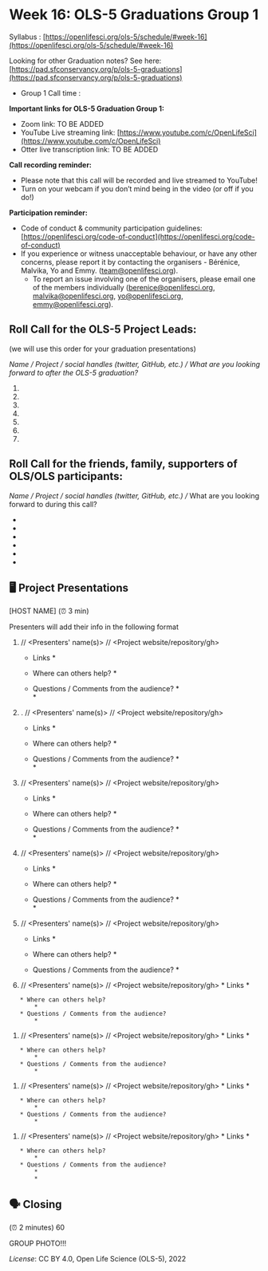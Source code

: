 
# Week 16: OLS-5 Graduations Group 1

Syllabus : [https://openlifesci.org/ols-5/schedule/#week-16](https://openlifesci.org/ols-5/schedule/#week-16)

Looking for other Graduation notes? See here: [https://pad.sfconservancy.org/p/ols-5-graduations](https://pad.sfconservancy.org/p/ols-5-graduations)

   * Group 1 Call time :  


**Important links for OLS-5 Graduation Group 1:**

   * Zoom link: TO BE ADDED
   * YouTube Live streaming link: [https://www.youtube.com/c/OpenLifeSci](https://www.youtube.com/c/OpenLifeSci) 
   * Otter live transcription link: TO BE ADDED
 

**Call recording reminder:**

   * Please note that this call will be recorded and live streamed to YouTube!
   * Turn on your webcam if you don’t mind being in the video (or off if you do!)


**Participation reminder:**

   * Code of conduct \& community participation guidelines: [https://openlifesci.org/code-of-conduct](https://openlifesci.org/code-of-conduct)
   * If you experience or witness unacceptable behaviour, or have any other concerns, please report it by contacting the organisers - Bérénice, Malvika, Yo and Emmy. (team@openlifesci.org).
       * To report an issue involving one of the organisers, please email one of the members individually (berenice@openlifesci.org, malvika@openlifesci.org, yo@openlifesci.org, emmy@openlifesci.org).


## Roll Call for the OLS-5 Project Leads:

(we will use this order for your graduation presentations)

*Name / Project / social handles (twitter, GitHub, etc.) / What are you looking forward to after the OLS-5 graduation?*

   1. 

   1.  
   1. 

   1.  
   1.  
   1.  
   1. 



## Roll Call for the friends, family, supporters of OLS/OLS participants:

*Name / Project / social handles (twitter, GitHub, etc.) /* What are you looking forward to during this call?

   *   
   *  
   *  
   * 

   *  
   * 



## 🖥 Project Presentations

[HOST NAME] (⏰ 3 min)

Presenters will add their info in the following format

   1.  <Project name> // <Presenters' name(s)> // <Project website/repository/gh>
       * Links
           * 

       * Where can others help?
           *  
       * Questions / Comments from the audience?
           *  
           *  
   1. . <Project name> // <Presenters' name(s)> // <Project website/repository/gh>
       * Links
           * 

       * Where can others help?
           *  
       * Questions / Comments from the audience?
           *  
           *  
   1.  <Project name> // <Presenters' name(s)> // <Project website/repository/gh>
       * Links
           * 

       * Where can others help?
           *  
       * Questions / Comments from the audience?
           *  
           *  
   1.  <Project name> // <Presenters' name(s)> // <Project website/repository/gh>
       * Links
           * 

       * Where can others help?
           *  
       * Questions / Comments from the audience?
           *  
           *  
   1.  <Project name> // <Presenters' name(s)> // <Project website/repository/gh>
       * Links
           * 

       * Where can others help?
           *  
       * Questions / Comments from the audience?
           *  
   1.   <Project name> // <Presenters' name(s)> // <Project website/repository/gh>
       * Links
           * 

       * Where can others help?
           *  
       * Questions / Comments from the audience?
           *  
   1.   <Project name> // <Presenters' name(s)> // <Project website/repository/gh>
       * Links
           * 

       * Where can others help?
           *  
       * Questions / Comments from the audience?
           *  
   1.   <Project name> // <Presenters' name(s)> // <Project website/repository/gh>
       * Links
           * 

       * Where can others help?
           *  
       * Questions / Comments from the audience?
           *  
   1.   <Project name> // <Presenters' name(s)> // <Project website/repository/gh>
       * Links
           * 

       * Where can others help?
           *  
       * Questions / Comments from the audience?
           *  
           *  


## 🗣️ Closing

(⏰ 2 minutes) 60

GROUP PHOTO!!!



*License*: CC BY 4.0, Open Life Science (OLS-5), 2022








